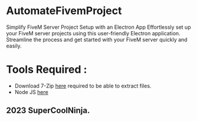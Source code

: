 # AutomateFivemProject
Simplify FiveM Server Project Setup with an Electron App Effortlessly set up your FiveM server projects using this user-friendly Electron application. Streamline the process and get started with your FiveM server quickly and easily.


# Tools Required : 
<ul>
  <li>Download 7-Zip <a href="https://www.7-zip.org/download.html">here</a> required to be able to extract files.</li>
  <li>Node JS <a href="https://nodejs.org/fr">here</a></li>
</ul>


## 2023 SuperCoolNinja.
